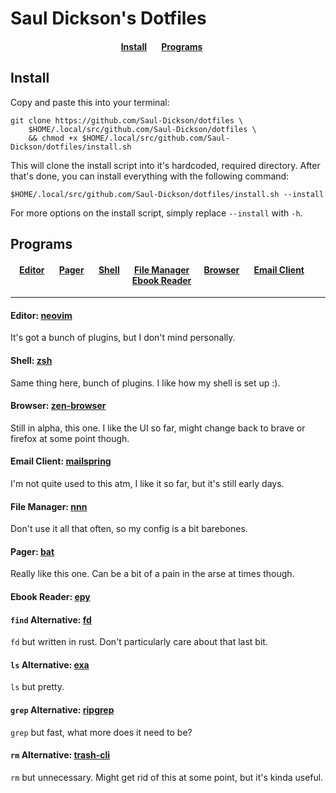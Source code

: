 # Saul Dickson's Dotfiles

<div align="center">
<h4>
<a href="#Install">Install</a>&nbsp;&nbsp;&nbsp;&nbsp;&nbsp;&nbsp;
<a href="#Programs">Programs</a>&nbsp;&nbsp;&nbsp;&nbsp;&nbsp;&nbsp;
</h4>
</div>

## Install
Copy and paste this into your terminal:

```
git clone https://github.com/Saul-Dickson/dotfiles \
    $HOME/.local/src/github.com/Saul-Dickson/dotfiles \
    && chmod +x $HOME/.local/src/github.com/Saul-Dickson/dotfiles/install.sh
```

This will clone the install script into it's hardcoded, required directory.
After that's done, you can install everything with the following command:

`$HOME/.local/src/github.com/Saul-Dickson/dotfiles/install.sh --install`

For more options on the install script, simply replace `--install` with `-h`.

## Programs

<div align="center">
<h4>
<a href="#editor-neovim">Editor</a>&nbsp;&nbsp;&nbsp;&nbsp;&nbsp;&nbsp;
<a href="#pager-bat">Pager</a>&nbsp;&nbsp;&nbsp;&nbsp;&nbsp;&nbsp;
<a href="#shell-zsh">Shell</a>&nbsp;&nbsp;&nbsp;&nbsp;&nbsp;&nbsp;
<a href="#file-manager-nnn">File Manager</a>&nbsp;&nbsp;&nbsp;&nbsp;&nbsp;&nbsp;
<a href="#browser-zen">Browser</a>&nbsp;&nbsp;&nbsp;&nbsp;&nbsp;&nbsp;
<a href="#email-client-mailspring">Email Client</a>&nbsp;&nbsp;&nbsp;&nbsp;&nbsp;&nbsp;
<a href="#ebook-reader-epy">Ebook Reader</a>&nbsp;&nbsp;&nbsp;&nbsp;&nbsp;&nbsp;
</h4>
</div>
<hr/>

#### Editor: [neovim](https://github.com/neovim/neovim)

It's got a bunch of plugins, but I don't mind personally.

#### Shell: [zsh](http://zsh.sourceforge.net)

Same thing here, bunch of plugins. I like how my shell is set up :).

#### Browser: [zen-browser](https://zen-browser.app/)

Still in alpha, this one. I like the UI so far, might change back to brave or
firefox at some point though.

#### Email Client: [mailspring](https://www.getmailspring.com/)

I'm not quite used to this atm, I like it so far, but it's still early days.

#### File Manager: [nnn](https://github.com/jarun/nnn)

Don't use it all that often, so my config is a bit barebones.

#### Pager: [bat](https://github.com/sharkdp/bat)

Really like this one. Can be a bit of a pain in the arse at times though.

#### Ebook Reader: [epy](https://github.com/wustho/epy)

#### `find` Alternative: [fd](https://github.com/sharkdp/fd)

`fd` but written in rust. Don't particularly care about that last bit.

#### `ls` Alternative: [exa](https://github.com/ogham/exa)

`ls` but pretty.

#### `grep` Alternative: [ripgrep](https://github.com/BurntSushi/ripgrep)

`grep` but fast, what more does it need to be?

#### `rm` Alternative: [trash-cli](https://github.com/sindresorhus/trash-cli)

`rm` but unnecessary. Might get rid of this at some point, but it's kinda
useful.
